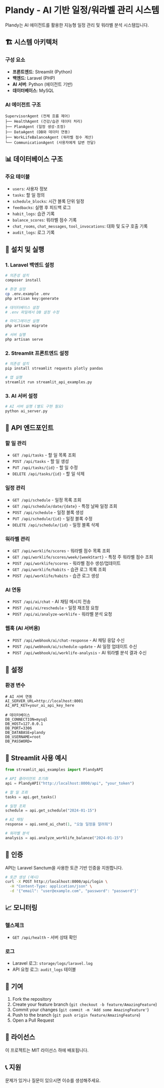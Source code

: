 # Plandy - AI 기반 일정/워라벨 관리 시스템

Plandy는 AI 에이전트를 활용한 지능형 일정 관리 및 워라벨 분석 시스템입니다.

## 🏗️ 시스템 아키텍처

### 구성 요소
- **프론트엔드**: Streamlit (Python)
- **백엔드**: Laravel (PHP)
- **AI 서버**: Python (에이전트 기반)
- **데이터베이스**: MySQL

### AI 에이전트 구조
```
SupervisorAgent (전체 흐름 제어)
├── HealthAgent (건강/습관 데이터 처리)
├── PlanAgent (일정 생성·조정)
├── DataAgent (DB와 데이터 연동)
├── WorkLifeBalanceAgent (워라벨 점수 계산)
└── CommunicationAgent (사용자에게 답변 전달)
```

## 📊 데이터베이스 구조

### 주요 테이블
- `users`: 사용자 정보
- `tasks`: 할 일 정의
- `schedule_blocks`: 시간 블록 단위 일정
- `feedbacks`: 실행 후 피드백 로그
- `habit_logs`: 습관 기록
- `balance_scores`: 워라벨 점수 기록
- `chat_rooms`, `chat_messages`, `tool_invocations`: 대화 및 도구 호출 기록
- `audit_logs`: 로그 기록

## 🚀 설치 및 실행

### 1. Laravel 백엔드 설정

```bash
# 의존성 설치
composer install

# 환경 설정
cp .env.example .env
php artisan key:generate

# 데이터베이스 설정
# .env 파일에서 DB 설정 수정

# 마이그레이션 실행
php artisan migrate

# 서버 실행
php artisan serve
```

### 2. Streamlit 프론트엔드 설정

```bash
# 의존성 설치
pip install streamlit requests plotly pandas

# 앱 실행
streamlit run streamlit_api_examples.py
```

### 3. AI 서버 설정

```bash
# AI 서버 실행 (별도 구현 필요)
python ai_server.py
```

## 📡 API 엔드포인트

### 할 일 관리
- `GET /api/tasks` - 할 일 목록 조회
- `POST /api/tasks` - 할 일 생성
- `PUT /api/tasks/{id}` - 할 일 수정
- `DELETE /api/tasks/{id}` - 할 일 삭제

### 일정 관리
- `GET /api/schedule` - 일정 목록 조회
- `GET /api/schedule/date/{date}` - 특정 날짜 일정 조회
- `POST /api/schedule` - 일정 블록 생성
- `PUT /api/schedule/{id}` - 일정 블록 수정
- `DELETE /api/schedule/{id}` - 일정 블록 삭제

### 워라벨 관리
- `GET /api/worklife/scores` - 워라벨 점수 목록 조회
- `GET /api/worklife/scores/week/{weekStart}` - 특정 주 워라벨 점수 조회
- `POST /api/worklife/scores` - 워라벨 점수 생성/업데이트
- `GET /api/worklife/habits` - 습관 로그 목록 조회
- `POST /api/worklife/habits` - 습관 로그 생성

### AI 연동
- `POST /api/ai/chat` - AI 채팅 메시지 전송
- `POST /api/ai/reschedule` - 일정 재조정 요청
- `POST /api/ai/analyze-worklife` - 워라벨 분석 요청

### 웹훅 (AI 서버용)
- `POST /api/webhook/ai/chat-response` - AI 채팅 응답 수신
- `POST /api/webhook/ai/schedule-update` - AI 일정 업데이트 수신
- `POST /api/webhook/ai/worklife-analysis` - AI 워라벨 분석 결과 수신

## 🔧 설정

### 환경 변수
```env
# AI 서버 연동
AI_SERVER_URL=http://localhost:8001
AI_API_KEY=your_ai_api_key_here

# 데이터베이스
DB_CONNECTION=mysql
DB_HOST=127.0.0.1
DB_PORT=3306
DB_DATABASE=plandy
DB_USERNAME=root
DB_PASSWORD=
```

## 📱 Streamlit 사용 예시

```python
from streamlit_api_examples import PlandyAPI

# API 클라이언트 초기화
api = PlandyAPI("http://localhost:8000/api", "your_token")

# 할 일 조회
tasks = api.get_tasks()

# 일정 조회
schedule = api.get_schedule("2024-01-15")

# AI 채팅
response = api.send_ai_chat(1, "오늘 일정을 알려줘")

# 워라벨 분석
analysis = api.analyze_worklife_balance("2024-01-15")
```

## 🔐 인증

API는 Laravel Sanctum을 사용한 토큰 기반 인증을 지원합니다.

```bash
# 토큰 생성 (예시)
curl -X POST http://localhost:8000/api/login \
  -H "Content-Type: application/json" \
  -d '{"email": "user@example.com", "password": "password"}'
```

## 📈 모니터링

### 헬스체크
- `GET /api/health` - 서버 상태 확인

### 로그
- Laravel 로그: `storage/logs/laravel.log`
- API 요청 로그: `audit_logs` 테이블

## 🤝 기여

1. Fork the repository
2. Create your feature branch (`git checkout -b feature/AmazingFeature`)
3. Commit your changes (`git commit -m 'Add some AmazingFeature'`)
4. Push to the branch (`git push origin feature/AmazingFeature`)
5. Open a Pull Request

## 📄 라이선스

이 프로젝트는 MIT 라이선스 하에 배포됩니다.

## 📞 지원

문제가 있거나 질문이 있으시면 이슈를 생성해주세요.